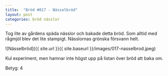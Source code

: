 ```yaml
---
title:  "Bröd #017 - Nässelbröd"
layout: post
categories: bröd nässlor
---
```


Tog lite av gårdens späda nässlor och bakade detta bröd. Som alltid med rågmjöl blev det lite stampigt. Nässlornas grönska försvann helt.

![Nässelbröd]({{ site.url }}{{ site.baseurl }}/images/017-nasselbrod.jpeg)

Kul experiment, men hamnar inte högst upp på listan över bröd att baka om.

Betyg: 4